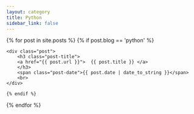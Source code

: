 ```yaml
---
layout: category
title: Python
sidebar_link: false
---
```



<div class="posts">
{% for post in site.posts %}
    {% if post.blog == 'python' %}

	<div class="post">
	    <h3 class="post-title">
		<a href="{{ post.url }}">  {{ post.title }} </a>
	    </h3>
	    <span class="post-date">{{ post.date | date_to_string }}</span>
	    <br>
	</div>

    {% endif %}
{% endfor %}
</div>
